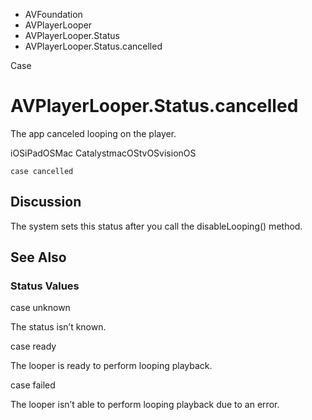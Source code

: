 

- AVFoundation
- AVPlayerLooper
- AVPlayerLooper.Status
-  AVPlayerLooper.Status.cancelled 

Case

# AVPlayerLooper.Status.cancelled

The app canceled looping on the player.

iOSiPadOSMac CatalystmacOStvOSvisionOS

``` source
case cancelled
```

## Discussion

The system sets this status after you call the disableLooping() method.

## See Also

### Status Values

case unknown

The status isn’t known.

case ready

The looper is ready to perform looping playback.

case failed

The looper isn’t able to perform looping playback due to an error.

